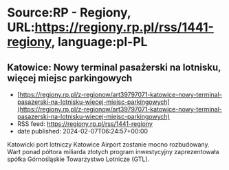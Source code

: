 # Source:RP - Regiony, URL:https://regiony.rp.pl/rss/1441-regiony, language:pl-PL

## Katowice: Nowy terminal pasażerski na lotnisku, więcej miejsc parkingowych
 - [https://regiony.rp.pl/z-regionow/art39797071-katowice-nowy-terminal-pasazerski-na-lotnisku-wiecej-miejsc-parkingowych](https://regiony.rp.pl/z-regionow/art39797071-katowice-nowy-terminal-pasazerski-na-lotnisku-wiecej-miejsc-parkingowych)
 - RSS feed: https://regiony.rp.pl/rss/1441-regiony
 - date published: 2024-02-07T06:24:57+00:00

Katowicki port lotniczy Katowice Airport zostanie mocno rozbudowany. Wart ponad półtora miliarda złotych program inwestycyjny zaprezentowała spółka Górnośląskie Towarzystwo Lotnicze (GTL).

